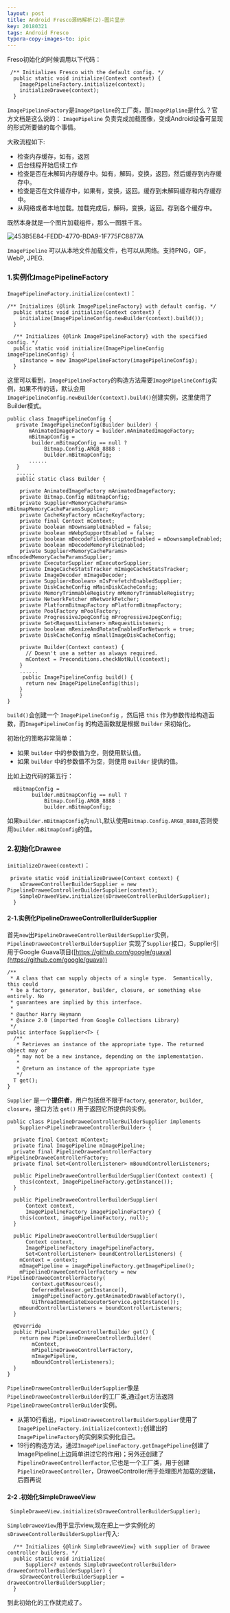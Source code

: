 ```yaml
---
layout: post
title: Android Fresco源码解析(2)-图片显示
key: 20180321
tags: Android Fresco
typora-copy-images-to: ipic
---
```


Freso初始化的时候调用以下代码：

```
 /** Initializes Fresco with the default config. */
  public static void initialize(Context context) {
    ImagePipelineFactory.initialize(context);
    initializeDrawee(context);
  }
```

<!--more-->

`ImagePipelineFactory`是`ImagePipeline`的工厂类，那`ImagePipline`是什么？官方文档是这么说的：
`ImagePipeline` 负责完成加载图像，变成Android设备可呈现的形式所要做的每个事情。

大致流程如下:

- 检查内存缓存，如有，返回
- 后台线程开始后续工作
- 检查是否在未解码内存缓存中。如有，解码，变换，返回，然后缓存到内存缓存中。
- 检查是否在文件缓存中，如果有，变换，返回。缓存到未解码缓存和内存缓存中。
- 从网络或者本地加载。加载完成后，解码，变换，返回。存到各个缓存中。

既然本身就是一个图片加载组件，那么一图胜千言。

![453B5E84-FEDD-4770-BDA9-1F775FC8877A](http://oon96myva.bkt.clouddn.com/md/6yguy.png)

`ImagePipeline` 可以从本地文件加载文件，也可以从网络。支持PNG，GIF，WebP, JPEG.

### 1.实例化ImagePipelineFactory

`ImagePipelineFactory.initialize(context)`：

```
/** Initializes {@link ImagePipelineFactory} with default config. */
  public static void initialize(Context context) {
    initialize(ImagePipelineConfig.newBuilder(context).build());
  }

  /** Initializes {@link ImagePipelineFactory} with the specified config. */
  public static void initialize(ImagePipelineConfig imagePipelineConfig) {
    sInstance = new ImagePipelineFactory(imagePipelineConfig);
  }
```

这里可以看到，`ImagePipelineFactory`的构造方法需要`ImagePipelineConfig`实例，如果不传的话，默认会用`ImagePipelineConfig.newBuilder(context).build()`创建实例，这里使用了Builder模式。

```
public class ImagePipelineConfig {
   private ImagePipelineConfig(Builder builder) {
       mAnimatedImageFactory = builder.mAnimatedImageFactory;
       mBitmapConfig =
        builder.mBitmapConfig == null ?
            Bitmap.Config.ARGB_8888 :
            builder.mBitmapConfig;
       ......
   }
   ......
   public static class Builder {

    private AnimatedImageFactory mAnimatedImageFactory;
    private Bitmap.Config mBitmapConfig;
    private Supplier<MemoryCacheParams> mBitmapMemoryCacheParamsSupplier;
    private CacheKeyFactory mCacheKeyFactory;
    private final Context mContext;
    private boolean mDownsampleEnabled = false;
    private boolean mWebpSupportEnabled = false;
    private boolean mDecodeFileDescriptorEnabled = mDownsampleEnabled;
    private boolean mDecodeMemoryFileEnabled;
    private Supplier<MemoryCacheParams> mEncodedMemoryCacheParamsSupplier;
    private ExecutorSupplier mExecutorSupplier;
    private ImageCacheStatsTracker mImageCacheStatsTracker;
    private ImageDecoder mImageDecoder;
    private Supplier<Boolean> mIsPrefetchEnabledSupplier;
    private DiskCacheConfig mMainDiskCacheConfig;
    private MemoryTrimmableRegistry mMemoryTrimmableRegistry;
    private NetworkFetcher mNetworkFetcher;
    private PlatformBitmapFactory mPlatformBitmapFactory;
    private PoolFactory mPoolFactory;
    private ProgressiveJpegConfig mProgressiveJpegConfig;
    private Set<RequestListener> mRequestListeners;
    private boolean mResizeAndRotateEnabledForNetwork = true;
    private DiskCacheConfig mSmallImageDiskCacheConfig;

    private Builder(Context context) {
      // Doesn't use a setter as always required.
      mContext = Preconditions.checkNotNull(context);
    }
    ......
     public ImagePipelineConfig build() {
      return new ImagePipelineConfig(this);
    }
    }
}
```

`build()`会创建一个 `ImagePipelineConfig` ，然后把 `this` 作为参数传给构造函数，而`ImagePipelineConfig` 的构造函数就是根据 `Builder` 来初始化。

初始化的策略非常简单：

- 如果 `builder` 中的参数值为空，则使用默认值。
- 如果 `builder` 中的参数值不为空，则使用 `Builder` 提供的值。

比如上边代码的第五行：

```
  mBitmapConfig =
        builder.mBitmapConfig == null ?
            Bitmap.Config.ARGB_8888 :
            builder.mBitmapConfig;
```

如果`builder.mBitmapConfig`为`null`,默认使用`Bitmap.Config.ARGB_8888`,否则使用`builder.mBitmapConfig`的值。

### 2.初始化Drawee

`initializeDrawee(context)`：

```
 private static void initializeDrawee(Context context) {
    sDraweeControllerBuilderSupplier = new PipelineDraweeControllerBuilderSupplier(context);
    SimpleDraweeView.initialize(sDraweeControllerBuilderSupplier);
  }
```

#### 2-1.实例化PipelineDraweeControllerBuilderSupplier

首先`new`出`PipelineDraweeControllerBuilderSupplier`实例，`PipelineDraweeControllerBuilderSupplier` 实现了`Supplier`接口，Supplier引用于Google Guava项目([https://github.com/google/guava](https://github.com/google/guava))

```
/**
 * A class that can supply objects of a single type.  Semantically, this could
 * be a factory, generator, builder, closure, or something else entirely. No
 * guarantees are implied by this interface.
 *
 * @author Harry Heymann
 * @since 2.0 (imported from Google Collections Library)
 */
public interface Supplier<T> {
  /**
   * Retrieves an instance of the appropriate type. The returned object may or
   * may not be a new instance, depending on the implementation.
   *
   * @return an instance of the appropriate type
   */
  T get();
}
```

`Supplier` 是一个**提供者**，用户包括但不限于`factory`, `generator`, `builder`, `closure`，接口方法 `get()` 用于返回它所提供的实例。

```
public class PipelineDraweeControllerBuilderSupplier implements
    Supplier<PipelineDraweeControllerBuilder> {

  private final Context mContext;
  private final ImagePipeline mImagePipeline;
  private final PipelineDraweeControllerFactory mPipelineDraweeControllerFactory;
  private final Set<ControllerListener> mBoundControllerListeners;

  public PipelineDraweeControllerBuilderSupplier(Context context) {
    this(context, ImagePipelineFactory.getInstance());
  }

  public PipelineDraweeControllerBuilderSupplier(
      Context context,
      ImagePipelineFactory imagePipelineFactory) {
    this(context, imagePipelineFactory, null);
  }

  public PipelineDraweeControllerBuilderSupplier(
      Context context,
      ImagePipelineFactory imagePipelineFactory,
      Set<ControllerListener> boundControllerListeners) {
    mContext = context;
    mImagePipeline = imagePipelineFactory.getImagePipeline();
    mPipelineDraweeControllerFactory = new PipelineDraweeControllerFactory(
        context.getResources(),
        DeferredReleaser.getInstance(),
        imagePipelineFactory.getAnimatedDrawableFactory(),
        UiThreadImmediateExecutorService.getInstance());
    mBoundControllerListeners = boundControllerListeners;
  }

  @Override
  public PipelineDraweeControllerBuilder get() {
    return new PipelineDraweeControllerBuilder(
        mContext,
        mPipelineDraweeControllerFactory,
        mImagePipeline,
        mBoundControllerListeners);
  }
}

```

`PipelineDraweeControllerBuilderSupplier`像是`PipelineDraweeControllerBuilder`的工厂类,通过`get`方法返回`PipelineDraweeControllerBuilder`实例。

- 从第10行看出，`PipelineDraweeControllerBuilderSupplier`使用了`ImagePipelineFactory.initialize(context);`创建出的`ImagePipelineFactory`的实例来实例化自己。
- 19行的构造方法，通过`ImagePipelineFactory.getImagePipeline`创建了ImagePipeline(上边简单讲过它的作用)；另外还创建了`PipelineDraweeControllerFactor`,它也是一个工厂类，用于创建`PipelineDraweeController`，DraweeController用于处理图片加载的逻辑，后面再说

#### 2-2 .初始化SimpleDraweeView

```
 SimpleDraweeView.initialize(sDraweeControllerBuilderSupplier);
```

`SimpleDraweeView`用于显示view,现在把上一步实例化的`sDraweeControllerBuilderSupplier`传入:

```
  /** Initializes {@link SimpleDraweeView} with supplier of Drawee controller builders. */
  public static void initialize(
      Supplier<? extends SimpleDraweeControllerBuilder> draweeControllerBuilderSupplier) {
    sDraweeControllerBuilderSupplier = draweeControllerBuilderSupplier;
  }
```

到此初始化的工作就完成了。
